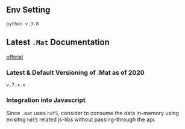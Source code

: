 ## Env Setting
`python v.3.8`

## Latest `.Mat` Documentation

[official](https://www.mathworks.com/help/matlab/import_export/mat-file-versions.html?searchHighlight=.mat&s_tid=doc_srchtitle)

### Latest & Default Versioning of .Mat as of 2020 
`v.7.x.x`

### Integration into Javascript 
Since `.mat` uses `hdf5`, consider to consume the data in-memory using exisitng `hdf5` related js-libs without passing-through the api.
